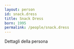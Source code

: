 ```yaml
---
layout: person
id: snack.dress
title: Snack Dress
born: 1995
permalink: /people/snack.dress
---
```


Dettagli della persona 